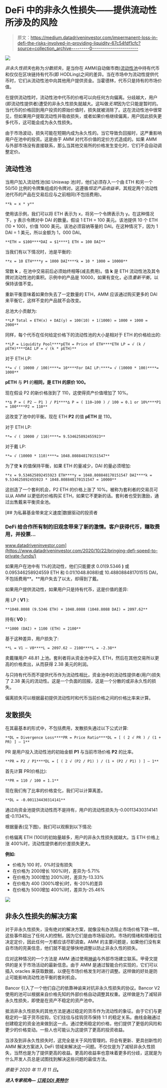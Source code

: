 # DeFi 中的非永久性损失——提供流动性所涉及的风险

> 原文：<https://medium.datadriveninvestor.com/impermanent-loss-in-defi-the-risks-involved-in-providing-liquidity-67c54fdf1cfc?source=collection_archive---------0----------------------->

![](img/f470ab8e214931592bb31e46cda7d89f.png)

*非永久性损失*也称为*分散损失*，是当你在 AMM(自动做市商)[流动性池](https://uniswap.org/docs/v2/core-concepts/pools/)中持有代币和仅仅在区块链持有代币(即 HODLing)之间的差异。当在市场中为流动性提供代币时，它们从流动性池中向其他用户提供资金。当霍德林，代币只是持有的市场价值。

在提供流动性时，流动性池中代币的价格可以向任何方向偏离。分歧越大，用户(即流动性提供者)遭受的非永久性损失就越大。这叫做*无常*因为它只能是暂时的。当代币的价格回到用户投资的原始价值时，损失就被消除了。这在流动性池中很常见，但如果用户提取流动性并吸收损失，或者如果价格继续偏离，用户因此损失更多代币，这可能会成为永久性损失。

由于市场波动，损失可能在短期内成为永久性的。当它导致负回报时，这严重影响用户在池中的投资。这是由于 AMM 对代币价值的定价方式造成的。如果 AMM 与外部市场没有直接联系，那么当其他交易所的价格发生变化时，它们不会自动调整定价。

## 流动性池

当用户加入流动性池(如 Uniswap 池)时，他们必须存入一个由 ETH 和另一个 50/50 比例的令牌集组成的令牌对。这遵循*恒定产品收益率*，其规定两个流动性池代币的产品在交易后应与之前相同(不包括费用)。

```
**k = x * y**
```

使用该示例，我们可以将 ETH 表示为 x，将另一个令牌表示为 y。在这种情况下，y 表示令牌对中 DAI 的数量。假设 1 ETH = 100 美元。该池提供 10 个 ETH (10 * 100)，价值 1000 美元。该池必须容纳等量的 DAI。在这种情况下，因为 1 DAI = 1 美元，所以金额为 1，000 DAI。

```
**ETH = $100****DAI = $1****1 ETH = 100 DAI**
```

当我们有以下情况时，池是平衡的:

```
**x = 10 ETH****y = 1000 DAI****k = 10 * 1000 = 10000**
```

常数 **k** ，在池中交易前后必须始终相等(减去费用)。值 **k** 是 ETH 流动性池及其令牌对流动性池的乘积。示例中的产品是 10000，如果有变化，必须*重新平衡*，以保持该值不变。

重新平衡意味着如果你失去了一定数量的 ETH，AMM 应该通过购买更多的 DAI 来平衡它，这样不变的产品就不会改变。

总池大小贡献为:

```
**LP Total = ETH(x) + DAI(y) = 100(10) + 1(1000) = 1000 + 1000 = 2000**
```

同样，每个代币在任何给定价格下的流动性池的大小是相对于 ETH 的价格给出的:

```
**LP = Liquidity Pool****pETH = Price of ETH****ETH LP = √ (k / pETH)****DAI LP = √ (k * pETH)**
```

对于 ETH LP:

```
**= √ ( 10000 / 100)****= 10****For DAI LP:****= √ (10000 * 100)****= 1000**
```

**pETH** 与 **P1** 的**相同，是 ETH 的原价 100。**

现在假设 P2 的新价格涨到了 110，这使得资产价值增加了 10%。

```
**∆ P = ( P2 — P1 ) / P1****∆ P = ( 110–100 ) / 100 = 0.1 or 10%****P1 = 100****P2 = 110**
```

这改变了池中的平衡。现在 ETH **P2** 的值 **pETH** 是 110。

对于 ETH LP:

```
**= √ ( 10000 / 110)****= 9.534625892455923**
```

对于戴 LP:

```
**= √ (10000 * 110)****= 1048.808848170151547**
```

为了使 **k** 的值保持平衡，如果 ETH 的量减少，DAI 的量必须增加:

```
**x = 9.534625892455923 ETH****y = 1048.808848170151547 DAI****k = 9.534625892455923 * 1048.808848170151547 = 10000**
```

这创造了一个套利机会，P2 ETH 的价格上涨了 10%。被称为套利者的交易员可以从 AMM 以更低的价格购买 ETH，如果它不更新的话。套利者也受到激励，通过出售戴来平衡资金池。

[](https://www.datadriveninvestor.com/2020/10/22/bringing-defi-speed-to-private-funds/) [## 为私募基金带来定义速度|数据驱动的投资者

### DeFi 给合作所有制的旧观念带来了新的激情。客户获得代币，赚取费用，并投票…

www.datadriveninvestor.com](https://www.datadriveninvestor.com/2020/10/22/bringing-defi-speed-to-private-funds/) 

如果用户在池中有 1%的流动性，他们只能要求 0.01(9.5346 **)** 或0.095346258924559 ETH 和 0.01(1048.8088)或 10.488088481701515 DAI，不包括费用**。**用户失去了以太，却得到了戴。

如果用户提供流动性，如果用户只是持有代币，这是价值的差异:

用 LP ( **V1** ):

```
**1048.8088 (9.5346 ETH) + 1048.8088 (1048.8088 DAI) = 2097.62**
```

持有( **V0** ):

```
**1000 (DAI) + 1100 (ETH) = 2100**
```

基于这种差异，用户损失了:

```
**L = V1 — V0****L = 2097.62 – 2100****L = -2.38**
```

卖戴赚用户 48.81 上池。套利者将从资金池中买入 ETH，然后在其他交易所以更高的价格卖出，从而获得 2.38 美元的利润。

与只持有代币而不提供代币作为流动性相比，资金池中的流动性提供者(用户)损失了 2.38 美元的流动性。这是一个负面的回报，这是一个分散的或非永久性的损失。

偏离损失可以根据最初提供流动性时和代币当前价格之间的价格比率来计算。

## 发散损失

在其最基本的形式中，不包括费用，发散损失通过以下公式计算:

```
**DL = Divergence Loss****PR = Price Ratio****DL = [ ( 2 √ PR ) / (1 + PR) ] — 1**
```

PR 是用户投入流动性池的初始金额 **P1** 与当前市场价格 **P2** 的比率。

```
**PR = P2 / P1****DL = [ ( 2 √ (P2 / P1) ) / (1 + (P2 / P1) ) ] — 1**
```

首先计算 PR(价格比):

```
**PR = 110 / 100 = 1.1**
```

现在我们有了比率的价格变化，我们可以计算离差。

```
**DL = -0.001134430314141**
```

通过向资金池提供流动性而不是持有，用户的流动性损失为-0.00113430314141 或-0.1134%。

根据量表(见下图)，我们可以观察到以下情况:

价格偏离 ETH (100)的初始量越多，用户的非永久性损失就越大。当 ETH 价格上涨 400%时，流动性提供者的价差损失更大。

**例如:**

*   价格为 100 时，0%时没有损失
*   在价格为 200(增长 100%)时，差异为-5.71%
*   在价格为 300(增加 200%)时，差异为-13.33%
*   在价格为 400 (300%增长)时，有-20%的差异
*   在价格为 500(增加 400%)时，差异为-25.46%

![](img/f87063a30ad88adedca480a16d032495.png)

## 非永久性损失的解决方案

对于非永久性损失，没有绝对的解决方案，就像没有办法阻止市场价格下跌一样。这些事件超出了任何人的控制，因为它们是由市场驱动的。市场的情绪和情绪往往决定定价，因此任何一方都应该尽职调查。AMM 的主要问题是，如果他们没有来自市场的完美信息，他们就不能足够快地调整以防止非永久性的损失。

应对这种情况的一个方法是 AMM 通过使用[神谕](https://cointelegraph.com/explained/defi-oracles-explained)与外部市场建立联系。甲骨文提供的是关于市场活动的最新信息。由于 AMM 是通过智能合约实现的，它们可以插入 oracles 来获取数据，以便在市场价格发生时进行调整。这样做的好处是防止可能影响流动性池平衡的套利机会。

Bancor 引入了一个他们自己的依靠神谕来对抗非永久性损失的协议。Bancor V2 使用的池可以根据来自价格先知的外部价格自动调整其权重。这样做是为了减轻非永久性损失，即使是在资产不稳定的资产池中。

抵消非永久性损失的其他方法是通过稳定的货币作为流动性的象征。由于它们与更稳定的一篮子货币挂钩，它们往往与挂钩货币保持 1:1 的稳定关系。曲线金融通过创建稳定的资金池来做到这一点。通过使用稳定的价格，他们提供了更低的风险和更少的价格变动。一些人也可能认为这提供了更高的投资收益。

当涉及到非永久性损失时，这完全是关于风险管理的。将会有更新、更具创新性的 AMM 解决方案进入 DeFi 领域来解决这一问题。不仅仅是为了减轻非永久性损失，当然也是为了提供更高的收益。更高的收益率也意味着更多的分歧，这就是为什么开发人员总是试图找到解决这些问题的最佳方法。

*原载于 2020 年 11 月 11 日*[](https://www.datadriveninvestor.com/2020/11/11/impermanent-loss-in-defi-the-risks-involved-in-providing-liquidity/)**。**

***进入专家视角—** [**订阅 DDI 英特尔**](https://datadriveninvestor.com/ddi-intel)*